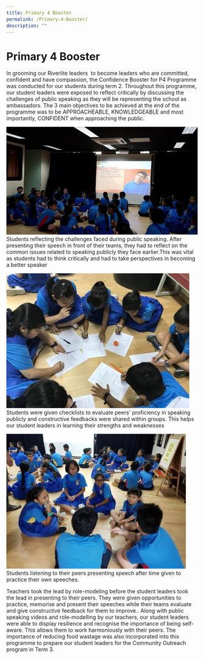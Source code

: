 ```yaml
---
title: Primary 4 Booster
permalink: /Primary-4-Booster/
description: ""
---
```

Primary 4 Booster
=================

In grooming our Riverlite leaders  to become leaders who are committed, confident and have compassion, the Confidence Booster for P4 Programme was conducted for our students during term 2. Throughout this programme, our student leaders were exposed to reflect critically by discussing the challenges of public speaking as they will be representing the school as ambassadors. The 3 main objectives to be achieved at the end of the programme was to be APPROACHEABLE, KNOWLEDGEABLE and most importantly, CONFIDENT when approaching the public.

![](/images/Curriculum/Student%20Development%20Team/photo6183895678468600808.jpg)
Students reflecting the challenges faced during public speaking. After presenting their speech in front of their teams, they had to reflect on the common issues related to speaking publicly they face earlier.This was vital as students had to think critically and had to take perspectives in becoming a better speaker

![](/images/Curriculum/Student%20Development%20Team/photo6183895678468600803.jpg)
Students were given checklists to evaluate peers' proficiency in speaking publicly and constructive feedbacks were shared within groups. This helps our student leaders in learning their strengths and weaknesses

![](/images/Curriculum/Student%20Development%20Team/photo6183895678468600807.jpg)
Students listening to their peers presenting speech after time given to practice their own speeches.

Teachers took the lead by role-modeling before the student leaders took the lead in presenting to their peers. They were given opportunities to practice, memorise and present their speeches while their teams evaluate and give constructive feedback for them to improve.. Along with public speaking videos and role-modelling by our teachers, our student leaders were able to display resilience and recognise the importance of being self-aware. This allows them to work harmoniously with their peers. The importance of reducing food wastage was also incorporated into this programme to prepare our student leaders for the Community Outreach program in Term 3.